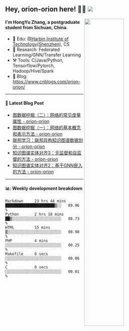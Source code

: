 <!--
 * @Descripttion: 
 * @Version: 1.0
 * @Author: ZhangHongYu
 * @Date: 2022-03-13 11:15:04
 * @LastEditors: ZhangHongYu
 * @LastEditTime: 2022-07-03 14:37:10
-->
## Hey, orion-orion here! 👋🏻  ![](https://komarev.com/ghpvc/?username=orion-orion)


<img align="right" src="https://github-readme-stats.vercel.app/api?username=orion-orion&show_icons=true&hide_border=true" width="50%">

#### I'm HongYu Zhang, a postgraduate student from Sichuan, China.
- 🏫 Edu: [@Harbin Institute of Technology(Shenzhen)](https://www.hitsz.edu.cn/index.html), CS
- 🔭 Research: Federated Learning/GNN/Transfer Learning
- ⚒️ Tools: C/Java/Python, Tensorflow/Pytorch, Hadoop/Hive/Spark
- 📗 Blog: https://www.cnblogs.com/orion-orion/ 

___

#### 📕  Latest Blog Post 
<!-- BLOG-POST-LIST:START -->
- [图数据挖掘（二）：网络的常见度量属性 - orion-orion](https://www.cnblogs.com/orion-orion/p/16850617.html)
- [图数据挖掘（一）：网络的基本概念和表示方法 - orion-orion](https://www.cnblogs.com/orion-orion/p/16849722.html)
- [联邦学习：联邦异构知识图谱数据划分 - orion-orion](https://www.cnblogs.com/orion-orion/p/16829566.html)
- [知识图谱实体对齐3：无监督和自监督的方法 - orion-orion](https://www.cnblogs.com/orion-orion/p/16814589.html)
- [知识图谱实体对齐2：基于GNN嵌入的方法 - orion-orion](https://www.cnblogs.com/orion-orion/p/16790701.html)
<!-- BLOG-POST-LIST:END -->

____

#### 📊: Weekly development breakdown
<!--START_SECTION:waka-->

```text
Markdown     23 hrs 44 mins  ██████████████████████▒░░   89.96 %
Python       2 hrs 18 mins   ██▒░░░░░░░░░░░░░░░░░░░░░░   08.73 %
HTML         15 mins         ▒░░░░░░░░░░░░░░░░░░░░░░░░   00.98 %
PHP          4 mins          ░░░░░░░░░░░░░░░░░░░░░░░░░   00.25 %
Makefile     0 secs          ░░░░░░░░░░░░░░░░░░░░░░░░░   00.06 %
C            0 secs          ░░░░░░░░░░░░░░░░░░░░░░░░░   00.01 %
```

<!--END_SECTION:waka-->













